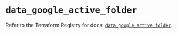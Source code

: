 # `data_google_active_folder`

Refer to the Terraform Registry for docs: [`data_google_active_folder`](https://registry.terraform.io/providers/hashicorp/google/6.27.0/docs/data-sources/active_folder).
